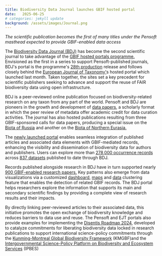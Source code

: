 ```yaml
---
title: Biodiversity Data Journal launches GBIF hosted portal
date:   2025-06-25
# categories: jekyll update
background: /assets/images/Journal.png
---
```


*The scientific publication becomes the first of many titles under the Pensoft masthead expected to provide GBIF-enabled data access*

The [Biodiversity Data Journal (BDJ)](https://data.bdj.pensoft.net/) has become the second scientific journal to take advantage of the 
[GBIF hosted portals programme.](https://www.gbif.org/hosted-portals) Envisioned as the first in a series to support Pensoft-published journals,
BDJ's portal is the programme's [28th production](https://www.gbif.org/composition/4s2G3hhH1n3reU0yN0F8RF/hosted-portals-in-production) release
and follows closely behind the [European Journal of Taxonomy'](https://www.gbif.org/news/2JHV6IsWcUUrD57I3FgXIQ/european-journal-of-taxonomy-launches-gbif-hosted-portal)s hosted portal which launched last month. Taken together, the sites set a key precedent 
for scientific publishers seeking to advance and support the reuse of FAIR biodiversity data using open infrastructure.

BDJ is a peer-reviewed online publication focused on biodiversity-related research on any taxon from any part of the world. 
Pensoft and BDJ are pioneers in the growth and development of [data papers](https://www.gbif.org/data-papers), a scholarly format in which the peer review of metadata offer academic credit for data curation activities. The journal has also hosted publications resulting from three GBIF-sponsored
calls for data papers, producing a special issue on the [Biota of Russia](https://bdj.pensoft.net/topical_collection/59/) and another on the
[Biota of Northern Eurasia.](https://bdj.pensoft.net/topical_collection/197/)

The [newly launched portal](https://data.bdj.pensoft.net/) enables seamless integration of published articles and associated 
data elements with GBIF-mediated records, enhancing the visibility and dissemination of biodiversity data for authors and publishers. 
Users can explore more than [278,000 occurrence records](https://www.gbif.org/occurrence/search?publishing_org=750a8724-fa66-4c27-b645-bd58ac5ee010&advanced=1) across [837 datasets](https://www.gbif.org/dataset/search?publishing_org=750a8724-fa66-4c27-b645-bd58ac5ee010&advanced=1) published to date through BDJ.

Records published alongside research in BDJ have in turn supported nearly [900 GBIF-enabled research papers.](https://www.gbif.org/resource/search?contentType=literature&literatureType=journal&relevance=GBIF_USED&publishingOrganizationKey=750a8724-fa66-4c27-b645-bd58ac5ee010&peerReview=true)
Key patterns also emerge from data visualizations via a customized [dashboard](https://data.bdj.pensoft.net/dashboard/), [maps](https://data.bdj.pensoft.net/occurrence/search/?view=MAP) and [data](https://data.bdj.pensoft.net/occurrence/search/?view=CLUSTERS) 
clustering feature that enables the detection of related GBIF records. The BDJ portal helps researchers explore the information that supports
its main and secondary scientific findings by providing a complete view of research results and their impacts.

By directly linking peer-reviewed articles to their associated data, this initiative promotes the open exchange of biodiversity knowledge 
and reduces barriers to data use and reuse. The Pensoft and EJT portals also provide examples for implementing the [Disentis Roadmap 2024](https://www.bouchoutdeclaration.org/roadmap-2024/), developed to catalyze commitments for liberating biodiversity data locked in research publications to support international science-policy commitments through the [Kunming-Montreal Global Biodiversity Framework](https://www.cbd.int/gbf) (KMGBF)and the
[Intergovernmental Science-Policy Platform on Biodiversity and Ecosystem Services](https://www.ipbes.net/) (IPBES)

